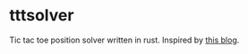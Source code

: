# tttsolver

Tic tac toe position solver written in rust.
Inspired by [this blog](http://blog.gamesolver.org/).
